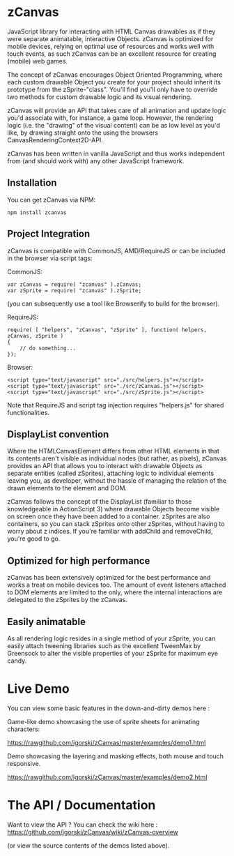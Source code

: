zCanvas
=======

JavaScript library for interacting with HTML Canvas drawables as if they were separate animatable, interactive Objects.
zCanvas is optimized for mobile devices, relying on optimal use of resources and works well with touch events, as such
zCanvas can be an excellent resource for creating (mobile) web games.

The concept of zCanvas encourages Object Oriented Programming, where each custom drawable Object you create for your
project should inherit its prototype from the zSprite-"class". You'll find you'll only have to override two methods
for custom drawable logic and its visual rendering.

zCanvas will provide an API that takes care of all animation and update logic you'd associate with, for instance, a game
loop. However, the rendering logic (i.e. the "drawing" of the visual content) can be as low level as you'd like, by
drawing straight onto the <canvas> using the browsers CanvasRenderingContext2D-API.

zCanvas has been written in vanilla JavaScript and thus works independent from (and should work with) any other
JavaScript framework.

## Installation

You can get zCanvas via NPM:

    npm install zcanvas
    
## Project Integration

zCanvas is compatible with CommonJS, AMD/RequireJS or can be included in the browser via script tags:

CommonJS:

    var zCanvas = require( "zcanvas" ).zCanvas;
    var zSprite = require( "zcanvas" ).zSprite;

(you can subsequently use a tool like Browserify to build for the browser).

RequireJS:

    require( [ "helpers", "zCanvas", "zSprite" ], function( helpers, zCanvas, zSprite )
    {
        // do something...
    });

Browser:

    <script type="text/javascript" src="./src/helpers.js"></script>
    <script type="text/javascript" src="./src/zCanvas.js"></script>
    <script type="text/javascript" src="./src/zSprite.js"></script>

Note that RequireJS and script tag injection requires "helpers.js" for shared functionalities.

DisplayList convention
----------------------

Where the HTMLCanvasElement differs from other HTML elements in that its contents aren't visible as individual nodes (but rather, as pixels), zCanvas
provides an API that allows you to interact with drawable Objects as separate entities (called zSprites), attaching logic to individual
elements leaving you, as developer, without the hassle of managing the relation of the drawn elements to the <canvas> element and DOM.

zCanvas follows the concept of the DisplayList (familiar to those knowledgeable in ActionScript 3) where drawable Objects
become visible on screen once they have been added to a container. zSprites are also containers, so you can stack zSprites
onto other zSprites, without having to worry about z indices. If you're familiar with addChild and removeChild, you're good to go.

Optimized for high performance
------------------------------

zCanvas has been extensively optimized for the best performance and works a treat on mobile devices too. The amount of
event listeners attached to DOM elements are limited to the <canvas> only, where the internal interactions are delegated
to the zSprites by the zCanvas.

Easily animatable
-----------------

As all rendering logic resides in a single method of your zSprite, you can easily attach tweening libraries such as
the excellent TweenMax by Greensock to alter the visible properties of your zSprite for maximum eye candy.

Live Demo
=========

You can view some basic features in the down-and-dirty demos here :

Game-like demo showcasing the use of sprite sheets for animating characters:

https://rawgithub.com/igorski/zCanvas/master/examples/demo1.html

Demo showcasing the layering and masking effects, both mouse and touch responsive.

https://rawgithub.com/igorski/zCanvas/master/examples/demo2.html

The API / Documentation
=======================

Want to view the API ? You can check the wiki here : https://github.com/igorski/zCanvas/wiki/zCanvas-overview

(or view the source contents of the demos listed above).
